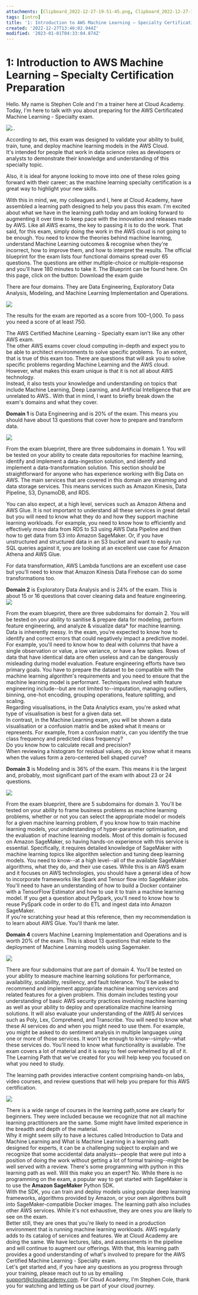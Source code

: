 ```yaml
---
attachments: [Clipboard_2022-12-27-19-51-45.png, Clipboard_2022-12-27-19-51-57.png, Clipboard_2022-12-27-19-52-36.png, Clipboard_2022-12-27-19-52-51.png, Clipboard_2022-12-27-19-54-09.png, Clipboard_2022-12-27-19-55-09.png, Clipboard_2022-12-27-19-57-36.png, Clipboard_2022-12-27-19-59-00.png]
tags: [intro]
title: '1: Introduction to AWS Machine Learning – Specialty Certification Preparation'
created: '2022-12-27T13:46:02.944Z'
modified: '2023-01-01T04:33:04.874Z'
---
```


# 1: Introduction to AWS Machine Learning – Specialty Certification Preparation

Hello. My name is Stephen Cole and I'm a trainer here at Cloud Academy.  Today, I'm here to talk with you about preparing for the AWS Certificated Machine Learning - Specialty exam.

![..](@attachment/Clipboard_2022-12-27-19-51-57.png)

According to `AWS`, this exam was designed to validate your ability to build, train, tune, and deploy machine learning models in the AWS Cloud.  
It's intended for people that work in data science roles as developers or analysts to demonstrate their knowledge and understanding of this specialty topic. 


Also, it is ideal for anyone looking to move into one of these roles going forward with their career; as the machine learning specialty certification is a great way to highlight your new skills.

With this in mind, we, my colleagues and I, here at Cloud Academy, have assembled a learning path designed to help you pass this exam.
I'm excited about what we have in the learning path today and am looking forward to augmenting it over time to keep pace with the innovation and releases made by AWS.
Like all AWS exams, the key to passing it is to do the work.  That said, for this exam, simply doing the work in the AWS cloud is not going to be enough.
You need to know the theories behind machine learning, understand Machine Learning outcomes & recognise when they're incorrect, how to improve them, and how to interpret the results.
The official blueprint for the exam lists four functional domains spread over 65 questions.  The questions are either multiple-choice or multiple-response and you'll have 180 minutes to take it.
The Blueprint can be found here. On this page, click on the button: Download the exam guide


There are four domains. They are Data Engineering, Exploratory Data Analysis, Modeling, and Machine Learning Implementation and Operations.

![](@attachment/Clipboard_2022-12-27-19-52-36.png)

The results for the exam are reported as a score from 100–1,000.  To pass you need a score of at least 750.

The AWS Certified Machine Learning - Specialty exam isn't like any other AWS exam.  
The other AWS exams cover cloud computing in-depth and expect you to be able to architect environments to solve specific problems.
To an extent, that is true of this exam too.  There are questions that will ask you to solve specific problems regarding Machine Learning and the AWS cloud.  However, what makes this exam unique is that it is not all about AWS technology.  
Instead, it also tests your knowledge and understanding on topics that include Machine Learning, Deep Learning, and Artificial Intelligence that are unrelated to AWS..
With that in mind, I want to briefly break down the exam's domains and what they cover.

**Domain 1** is Data Engineering and is 20% of the exam.  This means you should have about 13 questions that cover how to prepare and transform data.

![](@attachment/Clipboard_2022-12-27-19-52-51.png)

From the exam blueprint, there are three subdomains in domain 1.
You will be tested on your ability to create data repositories for machine learning, identify and implement a data-ingestion solution, and identify and implement a data-transformation solution.
This section should be straightforward for anyone who has experience working with Big Data on AWS.
The main services that are covered in this domain are streaming and data storage services.  This means services such as Amazon Kinesis, Data Pipeline, S3, DynamoDB, and RDS.

You can also expect, at a high level, services such as Amazon Athena and AWS Glue.
It is not important to understand all these services in great detail but you will need to know what they do and how they support machine learning workloads. 
For example, you need to know how to efficiently and effectively move data from RDS to S3 using AWS Data Pipeline and then how to get data from S3 into Amazon SageMaker.
Or, if you have unstructured and structured data in an S3 bucket and want to easily run SQL queries against it, you are looking at an excellent use case for Amazon Athena and AWS Glue.

For data transformation, AWS Lambda functions are an excellent use case but you'll need to know that Amazon Kinesis Data Firehose can do some transformations too. 

**Domain 2** is Exploratory Data Analysis and is 24% of the exam.  This is about 15 or 16 questions that cover cleaning data and feature engineering.
![](@attachment/Clipboard_2022-12-27-19-54-09.png)

From the exam blueprint, there are three subdomains for domain 2.
You will be tested on your ability to sanitise & prepare data for modeling, perform feature engineering, and analyze & visualize data* for machine learning.
Data is inherently messy.  In the exam, you're expected to know how to identify and correct errors that could negatively impact a predictive model.  
For example, you'll need to know how to deal with columns that have a single observation or value, a low variance, or have a few spikes.
Rows of data that have identical data are often useless and can be dangerously misleading during model evaluation.
Feature engineering efforts have two primary goals.
You have to prepare the dataset to be compatible with the machine learning algorithm's requirements and you need to ensure that the machine learning model is performant.
Techniques involved with feature engineering include--but are not limited to--imputation, managing outliers, binning, one-hot encoding, grouping operations, feature splitting, and scaling.  
Regarding visualisations, in the Data Analytics exam, you're asked what type of visualisation is best for a given data set.   
In contrast, in the Machine Learning exam, you will be shown a data visualisation or a confusion matrix and be asked what it means or represents. 
For example, from a confusion matrix, can you identify the true class frequency and predicted class frequency?  
Do you know how to calculate recall and precision?  
When reviewing a histogram for residual values, do you know what it means when the values form a zero-centered bell shaped curve?

**Domain 3** is Modeling and is 36% of the exam.  This means it is the largest and, probably, most significant part of the exam with about 23 or 24 questions.

![](@attachment/Clipboard_2022-12-27-19-55-09.png)

From the exam blueprint, there are 5 subdomains for domain 3.
You'll be tested on your ability to frame business problems as machine learning problems, whether or not you can select the appropriate model or models for a given machine learning problem, if you know how to train machine learning models, your understanding of hyper-parameter optimisation, and the evaluation of machine learning models.
Most of this domain is focused on Amazon SageMaker, so having hands-on experience with this service is essential. 
Specifically, it requires detailed knowledge of SageMaker with machine learning topics like algorithm selection and tuning deep learning models.
You need to know--at a high level--all of the available SageMaker algorithms, what they do, and their use cases.
While this is an AWS exam and it focuses on AWS technologies, you should have a general idea of how to incorporate frameworks like Spark and Tensor flow into SageMaker jobs.
You'll need to have an understanding of how to build a Docker container with a TensorFlow Estimator and how to use it to train a machine learning model.
If you get a question about PySpark, you'll need to know how to reuse PySpark code in order to do ETL and ingest data into Amazon SageMaker.  
If you're scratching your head at this reference, then my recommendation is to learn about AWS Glue.  You'll thank me later.

**Domain 4** covers Machine Learning Implementation and Operations and is worth 20% of the exam.  This is about 13 questions that relate to the deployment of  Machine Learning models using Sagemaker.

![](@attachment/Clipboard_2022-12-27-19-57-36.png)

There are four subdomains that are part of domain 4.
You'll be tested on your ability to measure machine learning solutions for performance, availability, scalability, resiliency, and fault tolerance.
You'll be asked to recommend and implement appropriate machine learning services and related features for a given problem.
This domain includes testing your understanding of basic AWS security practices involving machine learning as well as your ability to deploy and operationalize machine learning solutions.
It will also evaluate your understanding of the AWS AI services such as Poly, Lex, Comprehend, and Transcribe.
You will need to know what these AI services do and when you might need to use them.   For example, you might be asked to do sentiment analysis in multiple languages using one or more of those services.  It won't be enough to know--simply--what these services do.  You'll need to know what functionality is available.
The exam covers a lot of material and it is easy to feel overwhelmed by all of it.  The Learning Path that we've created for you will help keep you focused on what you need to study.  

The learning path provides interactive content comprising hands-on labs, video courses, and review questions that will help you prepare for this AWS certification. 

![](@attachment/Clipboard_2022-12-27-19-59-00.png)

There is a wide range of courses in the learning path,some are clearly for beginners.  They were included because we recognize that not all machine learning practitioners are the same.  Some might have limited experience in the breadth and depth of the material.  
Why it might seem silly to have a lectures called Introduction to Data and Machine Learning and  What is Machine Learning in a learning path designed for experts, it can be a challenging subject to explain and we recognize that some accidental data analysts--people that were put into a position of doing the work without getting a lot of formal training--might be well served with a review.
There's some programming with python in this learning path as well.  Will this make you an expert? No.  While there is no programming on the exam, a popular way to get started with SageMaker is to use the **Amazon SageMaker** Python SDK.  
With the SDK, you can train and deploy models using popular deep learning frameworks, algorithms provided by Amazon, or your own algorithms built into SageMaker-compatible Docker images.
The learning path also includes other AWS services.  While it's not exhaustive, they are ones you are likely to see on the exam.  
Better still, they are ones that you're likely to need in a production environment that is running machine learning workloads.
AWS regularly adds to its catalog of services and features.  We at Cloud Academy are doing the same.  We have lectures, labs, and assessments in the pipeline and will continue to augment our offerings.
With that, this learning path provides a good understanding of what's involved to prepare for the  AWS Certified Machine Learning - Specialty exam.  
Let's get started and, if you have any questions as you progress through your training, please reach out to us by emailing support@cloudacademy.com.
For Cloud Academy, I'm Stephen Cole, thank you for watching and letting us be part of your cloud journey.
